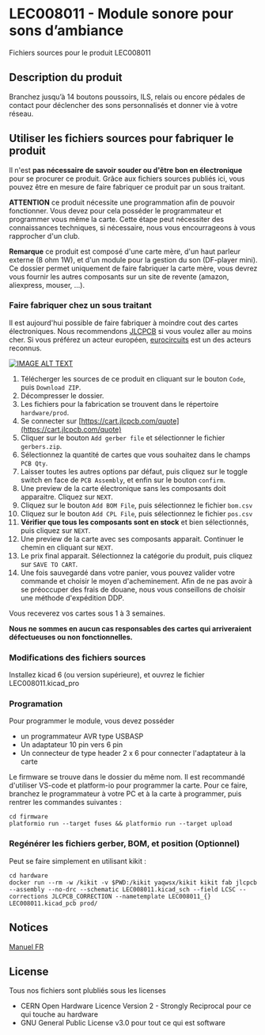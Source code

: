 # LEC008011 - Module sonore pour sons d’ambiance
Fichiers sources pour le produit LEC008011

## Description du produit

Branchez jusqu’à 14 boutons poussoirs, ILS, relais ou encore pédales de contact pour déclencher des sons personnalisés et donner vie à votre réseau.

## Utiliser les fichiers sources pour fabriquer le produit

Il n'est **pas nécessaire de savoir souder ou d'être bon en électronique** pour se procurer ce produit. Grâce aux fichiers sources publiés ici, vous pouvez être en mesure de faire fabriquer ce produit par un sous traitant.

**ATTENTION** ce produit nécessite une programmation afin de pouvoir fonctionner. Vous devez pour cela posséder le programmateur et programmer vous même la carte. Cette étape peut nécessiter des connaissances techniques, si nécessaire, nous vous encourrageons à vous rapprocher d'un club.

**Remarque** ce produit est composé d'une carte mère, d'un haut parleur externe (8 ohm 1W), et d'un module pour la gestion du son (DF-player mini). Ce dossier permet uniquement de faire fabriquer la carte mère, vous devrez vous fournir les autres composants sur un site de revente (amazon, aliexpress, mouser, ...).

### Faire fabriquer chez un sous traitant

Il est aujourd'hui possible de faire fabriquer à moindre cout des cartes électroniques. Nous recommendons [JLCPCB](https://jlcpcb.com/) si vous voulez aller au moins cher. Si vous préférez un acteur européen, [eurocircuits](https://www.eurocircuits.com/) est un des acteurs reconnus.

[![IMAGE ALT TEXT](https://user-images.githubusercontent.com/21155051/227790488-3d505f7f-50a5-4423-a540-14bc276046c1.png)](http://www.youtube.com/watch?v=RXGGvsUtz0c "TUTO : faire fabriquer un produit LECTIX")

1. Télécherger les sources de ce produit en cliquant sur le bouton `Code`, puis `Download ZIP`.
1. Décompresser le dossier.
1. Les fichiers pour la fabrication se trouvent dans le répertoire `hardware/prod`.
1. Se connecter sur [https://cart.jlcpcb.com/quote](https://cart.jlcpcb.com/quote)
1. Cliquer sur le bouton `Add gerber file` et sélectionner le fichier `gerbers.zip`.
1. Sélectionnez la quantité de cartes que vous souhaitez dans le champs `PCB Qty`.
1. Laisser toutes les autres options par défaut, puis cliquez sur le toggle switch en face de `PCB Assembly`, et enfin sur le bouton `confirm`.
1. Une preview de la carte électronique sans les composants doit apparaitre. Cliquez sur `NEXT`.
1. Cliquez sur le bouton `Add BOM File`, puis sélectionnez le fichier `bom.csv`
1. Cliquez sur le bouton `Add CPL File`, puis sélectionnez le fichier `pos.csv`
1. **Vérifier que tous les composants sont en stock** et bien sélectionnés, puis cliquez sur `NEXT`.
1. Une preview de la carte avec ses composants apparait. Continuer le chemin en cliquant sur `NEXT`.
1. Le prix final apparait. Sélectionnez la catégorie du produit, puis cliquez sur `SAVE TO CART`.
1. Une fois sauvegardé dans votre panier, vous pouvez valider votre commande et choisir le moyen d'acheminement. Afin de ne pas avoir à se préoccuper des frais de douane, nous vous conseillons de choisir une méthode d'expédition DDP.

Vous receverez vos cartes sous 1 à 3 semaines. 

**Nous ne sommes en aucun cas responsables des cartes qui arriveraient défectueuses ou non fonctionnelles.**

### Modifications des fichiers sources

Installez kicad 6 (ou version supérieure), et ouvrez le fichier LEC008011.kicad_pro

### Programation

Pour programmer le module, vous devez posséder
- un programmateur AVR type USBASP
- Un adaptateur 10 pin vers 6 pin
- Un connecteur de type header 2 x 6 pour connecter l'adaptateur à la carte

Le firmware se trouve dans le dossier du même nom. Il est recommandé d'utiliser VS-code et platform-io pour programmer la carte. Pour ce faire, branchez le programmateur à votre PC et à la carte à programmer, puis rentrer les commandes suivantes :

```
cd firmware
platformio run --target fuses && platformio run --target upload
```

### Regénérer les fichiers gerber, BOM, et position (Optionnel)

Peut se faire simplement en utilisant kikit :

```
cd hardware
docker run --rm -w /kikit -v $PWD:/kikit yaqwsx/kikit kikit fab jlcpcb --assembly --no-drc --schematic LEC008011.kicad_sch --field LCSC --corrections JLCPCB_CORRECTION --nametemplate LEC008011_{} LEC008011.kicad_pcb prod/

```
## Notices
[Manuel FR](docs/manual_fr.pdf)

## License
Tous nos fichiers sont plubliés sous les licenses
- CERN Open Hardware Licence Version 2 - Strongly Reciprocal pour ce qui touche au hardware
- GNU General Public License v3.0 pour tout ce qui est software